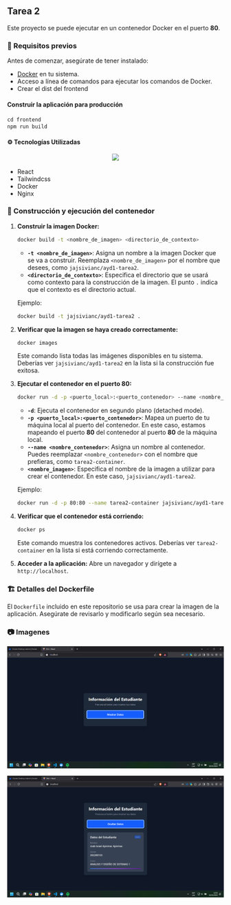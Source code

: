 ## Tarea 2

Este proyecto se puede ejecutar en un contenedor Docker en el puerto **80**.

### 📌 Requisitos previos
Antes de comenzar, asegúrate de tener instalado:

- [Docker](https://www.docker.com/get-started) en tu sistema.
- Acceso a línea de comandos para ejecutar los comandos de Docker.
- Crear el dist del frontend
#### Construir la aplicación para producción
```
cd frontend
npm run build
```

#### ⚙ Tecnologías Utilizadas 

<div align="center" style="display:flex;justify-content:center;gap:20px">
 <a href="https://skillicons.dev">
    <img src="https://skillicons.dev/icons?i=react,tailwind,docker,nginx" />
  </a>
</div>
<ul>
  <li>React</li>
  <li>Tailwindcss</li>
  <li>Docker</li>
  <li>Nginx</li>
</ul>

### 🚀 Construcción y ejecución del contenedor

1. **Construir la imagen Docker:**
   ```sh
   docker build -t <nombre_de_imagen> <directorio_de_contexto>
   ```
   - **`-t <nombre_de_imagen>`**: Asigna un nombre a la imagen Docker que se va a construir. Reemplaza `<nombre_de_imagen>` por el nombre que desees, como `jajsivianc/ayd1-tarea2`.
   - **`<directorio_de_contexto>`**: Especifica el directorio que se usará como contexto para la construcción de la imagen. El punto `.` indica que el contexto es el directorio actual.

   Ejemplo:
   ```sh
   docker build -t jajsivianc/ayd1-tarea2 .
   ```

2. **Verificar que la imagen se haya creado correctamente:**
   ```sh
   docker images
   ```
   Este comando lista todas las imágenes disponibles en tu sistema. Deberías ver `jajsivianc/ayd1-tarea2` en la lista si la construcción fue exitosa.

3. **Ejecutar el contenedor en el puerto 80:**
   ```sh
   docker run -d -p <puerto_local>:<puerto_contenedor> --name <nombre_contenedor> <nombre_imagen>
   ```
   - **`-d`**: Ejecuta el contenedor en segundo plano (detached mode).
   - **`-p <puerto_local>:<puerto_contenedor>`**: Mapea un puerto de tu máquina local al puerto del contenedor. En este caso, estamos mapeando el puerto **80** del contenedor al puerto **80** de la máquina local.
   - **`--name <nombre_contenedor>`**: Asigna un nombre al contenedor. Puedes reemplazar `<nombre_contenedor>` con el nombre que prefieras, como `tarea2-container`.
   - **`<nombre_imagen>`**: Especifica el nombre de la imagen a utilizar para crear el contenedor. En este caso, `jajsivianc/ayd1-tarea2`.

   Ejemplo:
   ```sh
   docker run -d -p 80:80 --name tarea2-container jajsivianc/ayd1-tarea2
   ```

4. **Verificar que el contenedor está corriendo:**
   ```sh
   docker ps
   ```
   Este comando muestra los contenedores activos. Deberías ver `tarea2-container` en la lista si está corriendo correctamente.

5. **Acceder a la aplicación:**
   Abre un navegador y dirígete a `http://localhost`.


### 🏗️ Detalles del Dockerfile
El `Dockerfile` incluido en este repositorio se usa para crear la imagen de la aplicación. Asegúrate de revisarlo y modificarlo según sea necesario.

### 📷 Imagenes

![alt text](./img/img1.png)

![alt text](./img/img2.png)

